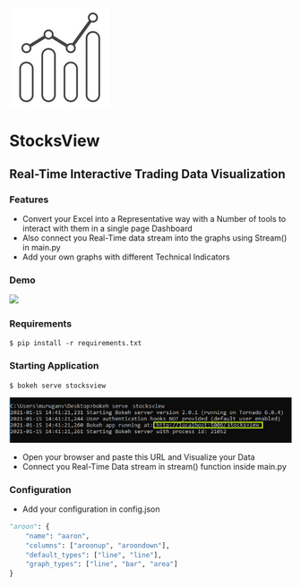 [![](https://github.com/Vignesh0196/StocksView/blob/main/stocksview__.jpg)](https://github.com/Vignesh0196/StocksView)
#  StocksView
## Real-Time Interactive Trading Data Visualization

### Features
* Convert your Excel into a Representative way with a Number of tools to interact with them in a single page
Dashboard
* Also connect you Real-Time data stream into the graphs using Stream() in main.py
* Add your own graphs with different Technical Indicators

### Demo
[![](https://github.com/Vignesh0196/StocksView/blob/main/Demo.gif)](https://github.com/Vignesh0196/StocksView)

### Requirements
    $ pip install -r requirements.txt

### Starting Application 
    $ bokeh serve stocksview
   
[![](https://github.com/Vignesh0196/StocksView/blob/main/starting_bokeh.png)](https://github.com/Vignesh0196/StocksView)
- Open your browser and paste this URL and Visualize your Data
- Connect you Real-Time Data stream in stream() function inside main.py

### Configuration
- Add your configuration in config.json
```python
"aroon": {
	"name": "aaron",
	"columns": ["aroonup", "aroondown"],
	"default_types": ["line", "line"],
	"graph_types": ["line", "bar", "area"]
}
```

